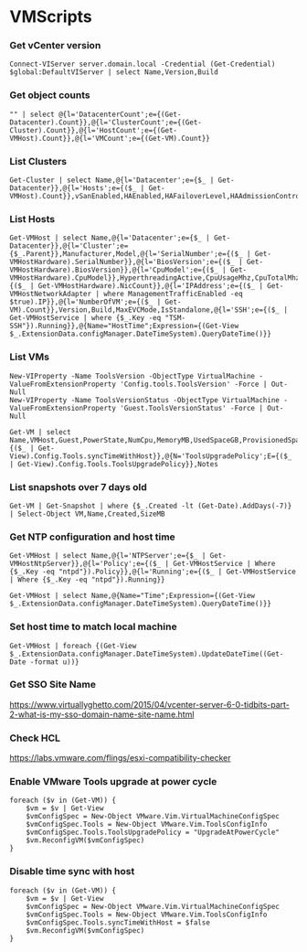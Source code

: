 # VMScripts

### Get vCenter version
```
Connect-VIServer server.domain.local -Credential (Get-Credential)
$global:DefaultVIServer | select Name,Version,Build
```

### Get object counts
```
"" | select @{l='DatacenterCount';e={(Get-Datacenter).Count}},@{l='ClusterCount';e={(Get-Cluster).Count}},@{l='HostCount';e={(Get-VMHost).Count}},@{l='VMCount';e={(Get-VM).Count}}
```

### List Clusters
```
Get-Cluster | select Name,@{l='Datacenter';e={$_ | Get-Datacenter}},@{l='Hosts';e={($_ | Get-VMHost).Count}},vSanEnabled,HAEnabled,HAFailoverLevel,HAAdmissionControlEnabled,DrsEnabled,DrsAutomationLevel,EVCMode
```

### List Hosts
```
Get-VMHost | select Name,@{l='Datacenter';e={$_ | Get-Datacenter}},@{l='Cluster';e={$_.Parent}},Manufacturer,Model,@{l='SerialNumber';e={($_ | Get-VMHostHardware).SerialNumber}},@{l='BiosVersion';e={($_ | Get-VMHostHardware).BiosVersion}},@{l='CpuModel';e={($_ | Get-VMHostHardware).CpuModel}},HyperthreadingActive,CpuUsageMhz,CpuTotalMhz,MemoryUsageGB,MemoryTotalGB,@{l='NicCount';e={($_ | Get-VMHostHardware).NicCount}},@{l='IPAddress';e={($_ | Get-VMHostNetworkAdapter | where ManagementTrafficEnabled -eq $true).IP}},@{l='NumberOfVM';e={($_ | Get-VM).Count}},Version,Build,MaxEVCMode,IsStandalone,@{l='SSH';e={($_ | Get-VMHostService | where {$_.Key -eq "TSM-SSH"}).Running}},@{Name="HostTime";Expression={(Get-View $_.ExtensionData.configManager.DateTimeSystem).QueryDateTime()}}
```

### List VMs
```
New-VIProperty -Name ToolsVersion -ObjectType VirtualMachine -ValueFromExtensionProperty 'Config.tools.ToolsVersion' -Force | Out-Null
New-VIProperty -Name ToolsVersionStatus -ObjectType VirtualMachine -ValueFromExtensionProperty 'Guest.ToolsVersionStatus' -Force | Out-Null

Get-VM | select Name,VMHost,Guest,PowerState,NumCpu,MemoryMB,UsedSpaceGB,ProvisionedSpaceGB,Version,ToolsVersion,ToolsVersionStatus,@{N='SyncTimeWithHost';E={($_ | Get-View).Config.Tools.syncTimeWithHost}},@{N='ToolsUpgradePolicy';E={($_ | Get-View).Config.Tools.ToolsUpgradePolicy}},Notes
```

### List snapshots over 7 days old
```
Get-VM | Get-Snapshot | where {$_.Created -lt (Get-Date).AddDays(-7)} | Select-Object VM,Name,Created,SizeMB
```

### Get NTP configuration and host time
```
Get-VMHost | select Name,@{l='NTPServer';e={$_ | Get-VMHostNtpServer}},@{l='Policy';e={($_ | Get-VMHostService | Where {$_.Key -eq "ntpd"}).Policy}},@{l='Running';e={($_ | Get-VMHostService | Where {$_.Key -eq "ntpd"}).Running}}

Get-VMHost | select Name,@{Name="Time";Expression={(Get-View $_.ExtensionData.configManager.DateTimeSystem).QueryDateTime()}}
```

### Set host time to match local machine
```
Get-VMHost | foreach {(Get-View $_.ExtensionData.configManager.DateTimeSystem).UpdateDateTime((Get-Date -format u))}
```

### Get SSO Site Name
https://www.virtuallyghetto.com/2015/04/vcenter-server-6-0-tidbits-part-2-what-is-my-sso-domain-name-site-name.html

### Check HCL
https://labs.vmware.com/flings/esxi-compatibility-checker

### Enable VMware Tools upgrade at power cycle
```
foreach ($v in (Get-VM)) {
	$vm = $v | Get-View
	$vmConfigSpec = New-Object VMware.Vim.VirtualMachineConfigSpec
	$vmConfigSpec.Tools = New-Object VMware.Vim.ToolsConfigInfo
	$vmConfigSpec.Tools.ToolsUpgradePolicy = "UpgradeAtPowerCycle"
	$vm.ReconfigVM($vmConfigSpec)
}
```

### Disable time sync with host
```
foreach ($v in (Get-VM)) {
	$vm = $v | Get-View
	$vmConfigSpec = New-Object VMware.Vim.VirtualMachineConfigSpec
	$vmConfigSpec.Tools = New-Object VMware.Vim.ToolsConfigInfo
	$vmConfigSpec.Tools.syncTimeWithHost = $false
	$vm.ReconfigVM($vmConfigSpec)
}
```
